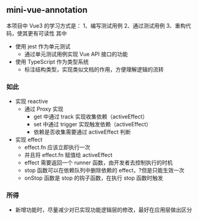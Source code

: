 ## mini-vue-annotation

本项目中 Vue3 的学习方式是：
1、编写测试用例
2、通过测试用例
3、重构代码，使其更有可读性
其中

- 使用 jest 作为单元测试
  - 通过单元测试用例实现 Vue API 接口的功能
- 使用 TypeScript 作为类型系统
  - 标注结构类型，实现类似文档的作用，方便理解逻辑的流转

### 如此

- 实现 reactive
  - 通过 Proxy 实现
    - get 中通过 track 实现收集依赖（activeEffect）
    - set 中通过 trigger 实现触发依赖（activeEffect）
    - 依赖是否收集需要通过 activeEffect 判断
- 实现 effect
  - effect.fn 应该立即执行一次
  - 并且将 effect.fn 赋值给 activeEffect
  - effect 需要返回一个 runner 函数，由开发者去控制执行的时机
  - stop 函数可以在依赖队列中删除依赖的 effect，?但是只能生效一次
  - onStop 函数是 stop 的钩子函数，在执行 stop 函数时触发

### 所得

- 新增功能时，尽量减少对已实现功能逻辑层的修改，最好在应用层做出区分
